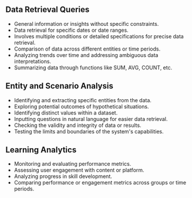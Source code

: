 ## Data Retrieval Queries
- General information or insights without specific constraints.
- Data retrieval for specific dates or date ranges.
- Involves multiple conditions or detailed specifications for precise data retrieval.
- Comparison of data across different entities or time periods.
- Analyzing trends over time and addressing ambiguous data interpretations.
- Summarizing data through functions like SUM, AVG, COUNT, etc.

## Entity and Scenario Analysis
- Identifying and extracting specific entities from the data.
- Exploring potential outcomes of hypothetical situations.
- Identifying distinct values within a dataset.
- Inputting questions in natural language for easier data retrieval.
- Checking the validity and integrity of data or results.
- Testing the limits and boundaries of the system's capabilities.

## Learning Analytics
- Monitoring and evaluating performance metrics.
- Assessing user engagement with content or platform.
- Analyzing progress in skill development.
- Comparing performance or engagement metrics across groups or time periods.